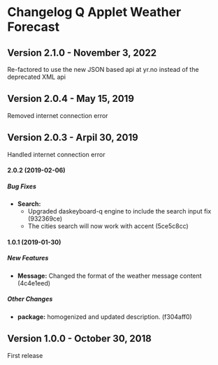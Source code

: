 # Changelog Q Applet Weather Forecast

## Version 2.1.0 - November 3, 2022

Re-factored to use the new JSON based api at yr.no instead of the deprecated XML api

## Version 2.0.4 - May 15, 2019

Removed internet connection error

## Version 2.0.3 - Arpil 30, 2019

Handled internet connection error

#### 2.0.2 (2019-02-06)

##### Bug Fixes

* **Search:**  
  * Upgraded daskeyboard-q engine to include the search input fix (932369ce)
  * The cities search will now work with accent (5ce5c8cc)

#### 1.0.1 (2019-01-30)

##### New Features

* **Message:**  Changed the format of the weather message content (4c4e1eed)

##### Other Changes

* **package:**  homogenized and updated description. (f304aff0)

## Version 1.0.0 - October 30, 2018

First release
